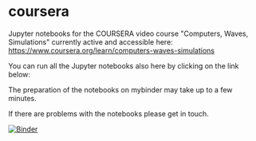 # coursera
Jupyter notebooks for the COURSERA video course "Computers, Waves, Simulations" currently active and accessible here:
https://www.coursera.org/learn/computers-waves-simulations

You can run all the Jupyter notebooks also here by clicking on the link below:

The preparation of the notebooks on mybinder may take up to a few minutes. 

If there are problems with the notebooks please get in touch. 

[![Binder](https://mybinder.org/badge_logo.svg)](https://mybinder.org/v2/gh/heinerigel/coursera2025/HEAD?urlpath=/tree/)
